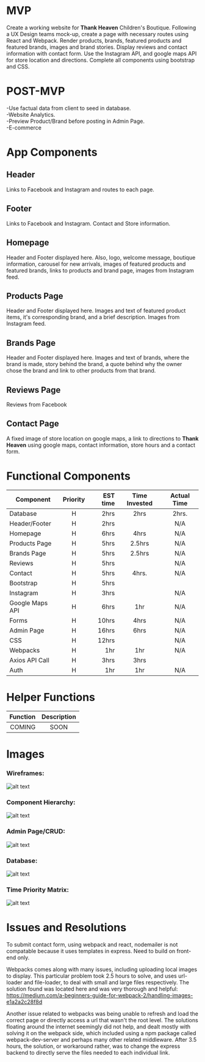 # MVP
Create a working website for **Thank Heaven** Children's Boutique. Following a UX Design teams mock-up, create a page with necessary routes using React and Webpack. Render products, brands, featured products and featured brands, images and brand stories. Display reviews and contact information with contact form. Use the Instagram API, and google maps API for store location and directions. Complete all components using bootstrap and CSS.

# POST-MVP

-Use factual data from client to seed in database.   
-Website Analytics.  
-Preview Product/Brand before posting in Admin Page.  
-E-commerce     

# App Components
## Header
Links to Facebook and Instagram and routes to each page.
## Footer
Links to Facebook and Instagram. Contact and Store information.
## Homepage
Header and Footer displayed here. Also, logo, welcome message, boutique information, carousel for new arrivals, images of featured products and featured brands, links to products and brand page, images from Instagram feed.
## Products Page
Header and Footer displayed here. Images and text of featured product items, it's corresponding brand, and a brief description. Images from Instagram feed.
## Brands Page
Header and Footer displayed here. Images and text of brands, where the brand is made, story behind the brand, a quote behind why the owner chose the brand and link to other products from that brand.
## Reviews Page
Reviews from Facebook
## Contact Page
A fixed image of store location on google maps, a link to directions to **Thank Heaven** using google maps, contact information, store hours and a contact form.

# Functional Components
|Component|Priority|EST time|Time Invested|Actual Time|
|---------|:------:|-------:|:-----------:|:---------:|
|Database | H   |2hrs    |  2hrs    |   2hrs.     |
|Header/Footer| H | 2hrs   |         |   N/A     |
|Homepage |  H  |   6hrs|  4hrs  |   N/A        |
|Products Page|  H  |   5hrs|     2.5hrs| N/A      |
|Brands Page|   H   |   5hrs|  2.5hrs| N/A    |
|Reviews    |   H   |   5hrs|         |    N/A    |
|Contact    |   H    |   5hrs|  4hrs. |  N/A  |
|Bootstrap| H       | 5hrs|    |        | N/A     |
|Instagram| H       |   3hrs|       |      N/A   |
|Google Maps API|H| 6hrs   | 1hr  |  N/A    |
|Forms      |   H       | 10hrs|    4hrs   |   N/A   |
|Admin Page|    H    |16hrs  |  6hrs |    N/A     |
|CSS         |  H |12hrs |      |     N/A    |
|Webpacks       |   H       | 1hr   |  1hr  | N/A    |
|Axios API Call |  H   | 3hrs   | 3hrs |  
|Auth       | H  | 1hr  |  1hr  |  N/A    |



# Helper Functions
|Function|Description|
|-------:|:---------:|
|COMING  | SOON|


# Images
### Wireframes:
![alt text](http://res.cloudinary.com/jkarlin929/image/upload/v1517495773/THWireframes_jshjld.jpg "Wireframes")
### Component Hierarchy:
![alt text](http://res.cloudinary.com/jkarlin929/image/upload/v1517495768/THTree_ctmn6k.jpg "Hierarchy")
### Admin Page/CRUD:
![alt text](http://res.cloudinary.com/jkarlin929/image/upload/v1517495751/THAdmin_yd4nfg.jpg "Admin Page/CRUD Functionailty")
### Database:
![alt text](http://res.cloudinary.com/jkarlin929/image/upload/v1517495757/THDB_anehmc.jpg "Database")
### Time Priority Matrix:
![alt text](http://res.cloudinary.com/jkarlin929/image/upload/v1517495763/THTimeMatrix_v4is4p.jpg "Time Matrix")

# Issues and Resolutions
To submit contact form, using webpack and react, nodemailer is not compatable because it uses templates in express. Need to build on front-end only.

Webpacks comes along with many issues, including uploading local images to display. This particular problem took 2.5 hours to solve, and uses url-loader and file-loader, to deal with small and large files respectively. The solution found was located here and was very thorough and helpful: https://medium.com/a-beginners-guide-for-webpack-2/handling-images-e1a2a2c28f8d

Another issue related to webpacks was being unable to refresh and load the correct page or directly access a url that wasn't the root level. The solutions floating around the internet seemingly did not help, and dealt mostly with solving it on the webpack side, which included using a npm package called webpack-dev-server and perhaps many other related middleware. After 3.5 hours, the solution, or workaround rather, was to change the express backend to directly serve the files needed to each individual link.
